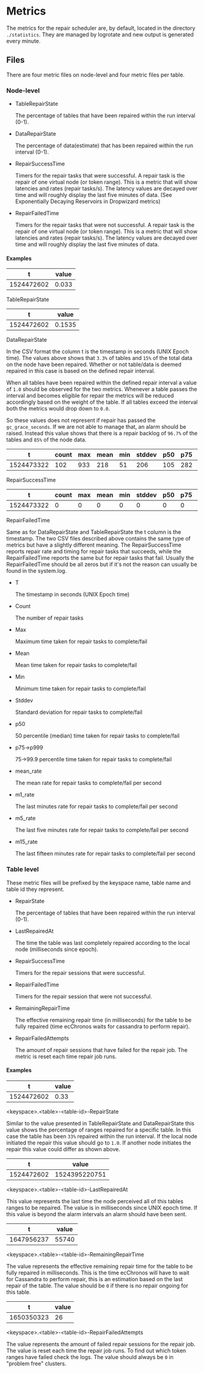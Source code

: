 # Metrics

The metrics for the repair scheduler are, by default, located in the directory `./statistics`.
They are managed by logrotate and new output is generated every minute.

## Files

There are four metric files on node-level and four metric files per table.

### Node-level

* TableRepairState

    The percentage of tables that have been repaired within the run interval (0-1).

* DataRepairState

    The percentage of data(estimate) that has been repaired within the run interval (0-1).

* RepairSuccessTime

    Timers for the repair tasks that were successful.
    A repair task is the repair of one virtual node (or token range).
    This is a metric that will show latencies and rates (repair tasks/s).
    The latency values are decayed over time and will roughly display the last five minutes of data. (See Exponentially Decaying Reservoirs in Dropwizard metrics)

* RepairFailedTime

    Timers for the repair tasks that were not successful.
    A repair task is the repair of one virtual node (or token range).
    This is a metric that will show latencies and rates (repair tasks/s).
    The latency values are decayed over time and will roughly display the last five minutes of data.

#### Examples

| t          | value  |
|------------|--------|
| 1524472602 | 0.033  |

TableRepairState

| t          | value  |
|------------|--------|
| 1524472602 | 0.1535 |

DataRepairState

In the CSV format the column t is the timestamp in seconds (UNIX Epoch time).
The values above shows that `3.3%` of tables and `15%` of the total data on the node have been repaired.
Whether or not table/data is deemed repaired in this case is based on the defined repair interval.

When all tables have been repaired within the defined repair interval a value of `1.0` should be observed for the two metrics.
Whenever a table passes the interval and becomes eligible for repair the metrics will be reduced accordingly based on the weight of the table.
If all tables exceed the interval both the metrics would drop down to `0.0`.

So these values does not represent if repair has passed the `gc_grace_seconds`.
If we are not able to manage that,
an alarm should be raised.
Instead this value shows that there is a repair backlog of `96.7%` of the tables and `85%` of the node data.


| t          | count | max | mean | min | stddev | p50 | p75 | p95 | p98 | p99 | p999 | mean_rate | m1_rate | m5_rate | m15_rate | rate_unit    | duration_unit |
|------------|-------|-----|------|-----|--------|-----|-----|-----|-----|-----|------|-----------|---------|---------|----------|--------------|---------------|
| 1524473322 | 102   | 933 | 218  | 51  | 206    | 105 | 282 | 701 | 769 | 845 | 933  | 0.065     | 1.4     | 0.32    | 0.11     | calls/second | milliseconds  |

RepairSuccessTime

| t          | count | max | mean | min | stddev | p50 | p75 | p95 | p98 | p99 | p999 | mean_rate | m1_rate | m5_rate | m15_rate | rate_unit    | duration_unit |
|------------|-------|-----|------|-----|--------|-----|-----|-----|-----|-----|------|-----------|---------|---------|----------|--------------|---------------|
| 1524473322 | 0     | 0   | 0    | 0   | 0      | 0   | 0   | 0   | 0   | 0   | 0    | 0         | 0       | 0       | 0        | calls/second | milliseconds  |

RepairFailedTime

Same as for DataRepairState and TableRepairState the t column is the timestamp.
The two CSV files described above contains the same type of metrics but have a slightly different meaning.
The RepairSuccessTime reports repair rate and timing for repair tasks that succeeds,
while the RepairFailedTime reports the same but for repair tasks that fail.
Usually the RepairFailedTime should be all zeros but if it's not the reason can usually be found in the system.log.

* T

    The timestamp in seconds (UNIX Epoch time)

* Count

    The number of repair tasks

* Max

    Maximum time taken for repair tasks to complete/fail

* Mean

    Mean time taken for repair tasks to complete/fail

* Min

    Minimum time taken for repair tasks to complete/fail

* Stddev

    Standard deviation for repair tasks to complete/fail

* p50

    50 percentile (median) time taken for repair tasks to complete/fail

* p75->p999

    75->99.9 percentile time taken for repair tasks to complete/fail

* mean_rate

    The mean rate for repair tasks to complete/fail per second

* m1_rate

    The last minutes rate for repair tasks to complete/fail per second

* m5_rate

    The last five minutes rate for repair tasks to complete/fail per second

* m15_rate

    The last fifteen minutes rate for repair tasks to complete/fail per second


### Table level

  These metric files will be prefixed by the keyspace name, table name and table id they represent.

* RepairState

    The percentage of tables that have been repaired within the run interval (0-1).

* LastRepairedAt

    The time the table was last completely repaired according to the local node (milliseconds since epoch).

* RepairSuccessTime

    Timers for the repair sessions that were successful.

* RepairFailedTime

    Timers for the repair session that were not successful.

* RemainingRepairTime

    The effective remaining repair time (in milliseconds) for the table to be fully repaired (time ecChronos waits for cassandra to perform repair).

* RepairFailedAttempts

    The amount of repair sessions that have failed for the repair job. The metric is reset each time repair job runs.

#### Examples

| t          | value  |
|------------|--------|
| 1524472602 | 0.33   |

\<keyspace\>.\<table\>-\<table-id\>-RepairState

Similar to the value presented in TableRepairState and DataRepairState this value shows the percentage of ranges repaired for a specific table.
In this case the table has been `33%` repaired within the run interval.
If the local node initiated the repair this value should go to `1.0`.
If another node initiates the repair this value could differ as shown above.


| t          | value          |
|------------|----------------|
| 1524472602 | 1524395220751  |

\<keyspace\>.\<table\>-\<table-id\>-LastRepairedAt

This value represents the last time the node perceived all of this tables ranges to be repaired.
The value is in milliseconds since UNIX epoch time.
If this value is beyond the alarm intervals an alarm should have been sent.

| t          | value    |
|------------|----------|
| 1647956237 | 55740    |

\<keyspace\>.\<table\>-\<table-id\>-RemainingRepairTime

The value represents the effective remaining repair time for the table to be fully repaired in milliseconds.
This is the time ecChronos will have to wait for Cassandra to perform repair,
this is an estimation based on the last repair of the table.
The value should be `0` if there is no repair ongoing for this table.

| t          | value |
|------------|-------|
| 1650350323 | 26    |

\<keyspace\>.\<table\>-\<table-id\>-RepairFailedAttempts

The value represents the amount of failed repair sessions for the repair job.
The value is reset each time the repair job runs.
To find out which token ranges have failed check the logs.
The value should always be `0` in "problem free" clusters.